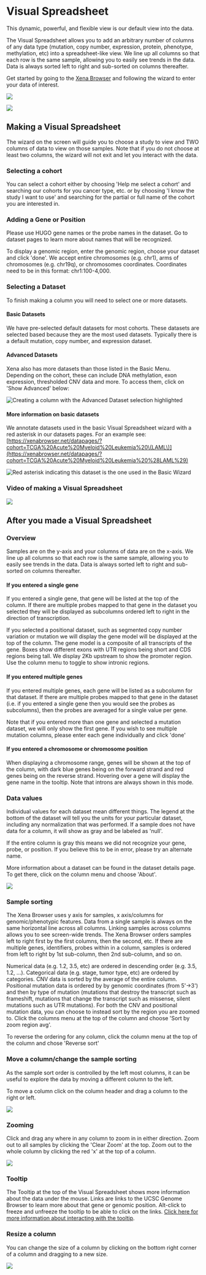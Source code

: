 # Visual Spreadsheet

This dynamic, powerful, and flexible view is our default view into the data.

The Visual Spreadsheet allows you to add an arbitrary number of columns of any data type \(mutation, copy number, expression, protein, phenotype, methylation, etc\) into a spreadsheet-like view. We line up all columns so that each row is the same sample, allowing you to easily see trends in the data. Data is always sorted left to right and sub-sorted on columns thereafter.

Get started by going to the [Xena Browser](https://xenabrowser.net/heatmap/) and following the wizard to enter your data of interest.

![](../../.gitbook/assets/screen-shot-2020-12-27-at-10.21.41-am.png)

![](../../.gitbook/assets/cbiit-may-2020.png)

## Making a Visual Spreadsheet

The wizard on the screen will guide you to choose a study to view and TWO columns of data to view on those samples. Note that if you do not choose at least two columns, the wizard will not exit and let you interact with the data.

### Selecting a cohort

You can select a cohort either by choosing 'Help me select a cohort' and searching our cohorts for you cancer type, etc. or by choosing 'I know the study I want to use' and searching for the partial or full name of the cohort you are interested in.

### Adding a Gene or Position

Please use HUGO gene names or the probe names in the dataset. Go to dataset pages to learn more about names that will be recognized.

To display a genomic region, enter the genomic region, choose your dataset and click 'done'. We accept entire chromosomes \(e.g. chr1\), arms of chromosomes \(e.g. chr19q\), or chromosomes coordinates. Coordinates need to be in this format: chr1:100-4,000. 

### Selecting a Dataset

To finish making a column you will need to select one or more datasets. 

#### Basic Datasets

We have pre-selected default datasets for most cohorts. These datasets are selected based because they are the most used datasets. Typically there is a default mutation, copy number, and expression dataset. 

#### Advanced Datasets

Xena also has more datasets than those listed in the Basic Menu. Depending on the cohort, these can include DNA methylation, exon expression, thresholded CNV data and more. To access them, click on 'Show Advanced' below:

![Creating a column with the Advanced Dataset selection highlighted](../../.gitbook/assets/advancedmenu.png)

#### **More information on basic datasets**

We annotate datasets used in the basic Visual Spreadsheet wizard with a red asterisk in our datasets pages. For an example see: [https://xenabrowser.net/datapages/?cohort=TCGA%20Acute%20Myeloid%20Leukemia%20\(LAML\)](https://xenabrowser.net/datapages/?cohort=TCGA%20Acute%20Myeloid%20Leukemia%20%28LAML%29)

![Red asterisk indicating this dataset is the one used in the Basic Wizard](../../.gitbook/assets/redasterisk.png)

### Video of making a Visual Spreadsheet

![](../../.gitbook/assets/basictutorialpart1a.gif)

## After you made a Visual Spreadsheet

### Overview

Samples are on the y-axis and your columns of data are on the x-axis. We line up all columns so that each row is the same sample, allowing you to easily see trends in the data. Data is always sorted left to right and sub-sorted on columns thereafter.

#### If you entered a single gene

If you entered a single gene, that gene will be listed at the top of the column. If there are multiple probes mapped to that gene in the dataset you selected they will be displayed as subcolumns ordered left to right in the direction of transcription.

If you selected a positional dataset, such as segmented copy number variation or mutation we will display the gene model will be displayed at the top of the column. The gene model is a composite of all transcripts of the gene. Boxes show different exons with UTR regions being short and CDS regions being tall. We display 2Kb upstream to show the promoter region. Use the column menu to toggle to show intronic regions.

#### If you entered multiple genes

If you entered multiple genes, each gene will be listed as a subcolumn for that dataset. If there are multiple probes mapped to that gene in the dataset \(i.e. if you entered a single gene then you would see the probes as subcolumns\), then the probes are averaged for a single value per gene. 

Note that if you entered more than one gene and selected a mutation dataset, we will only show the first gene. If you wish to see multiple mutation columns, please enter each gene individually and click 'done'

#### If you entered a chromosome or chromosome position

When displaying a chromosome range, genes will be shown at the top of the column, with dark blue genes being on the forward strand and red genes being on the reverse strand. Hovering over a gene will display the gene name in the tooltip. Note that introns are always shown in this mode.

### Data values

Individual values for each dataset mean different things. The legend at the bottom of the dataset will tell you the units for your particular dataset, including any normalization that was performed. If a sample does not have data for a column, it will show as gray and be labeled as 'null'.

If the entire column is gray this means we did not recognize your gene, probe, or position. If you believe this to be in error, please try an alternate name.

More information about a dataset can be found in the dataset details page. To get there, click on the column menu and choose 'About'.

![](../../.gitbook/assets/aboutmenu.gif)

### Sample sorting

The Xena Browser uses y axis for samples, x axis/columns for genomic/phenotypic features. Data from a single sample is always on the same horizontal line across all columns. Linking samples across columns allows you to see screen-wide trends. The Xena Browser orders samples left to right first by the first columns, then the second, etc. If there are multiple genes, identifiers, probes within in a column, samples is ordered from left to right by 1st sub-column, then 2nd sub-column, and so on. 

Numerical data \(e.g. 1.2, 3.5, etc\) are ordered in descending order \(e.g. 3.5, 1.2, ...\). Categorical data \(e.g. stage, tumor type, etc\) are ordered by categories. CNV data is sorted by the average of the entire column. Positional mutation data is ordered by by genomic coordinates \(from 5'-&gt;3'\) and then by type of mutation \(mutations that destroy the transcript such as frameshift, mutations that change the transcript such as missense, silent mutations such as UTR mutations\). For both the CNV and positional mutation data, you can choose to instead sort by the region you are zoomed to. Click the columns menu at the top of the column and choose  'Sort by zoom region avg'.

To reverse the ordering for any column, click the column menu at the top of the column and chose 'Reverse sort'

### Move a column/change the sample sorting

As the sample sort order is controlled by the left most columns, it can be useful to explore the data by moving a different column to the left. 

To move a column click on the column header and drag a column to the right or left.

![](../../.gitbook/assets/basictutorialpart1ba.gif)

### Zooming

Click and drag any where in any column to zoom in in either direction. Zoom out to all samples by clicking the 'Clear Zoom' at the top. Zoom out to the whole column by clicking the red 'x' at the top of a column.

![](../../.gitbook/assets/basictutorialpart1bc.gif)

### Tooltip

The Tooltip at the top of the Visual Spreadsheet shows more information about the data under the mouse. Links are links to the UCSC Genome Browser to learn more about that gene or genomic position. Alt-click to freeze and unfreeze the tooltip to be able to click on the links. [Click here for more information about interacting with the tooltip](../../how-do-i/freeze-and-un-freeze-tooltip.md).

### Resize a column

You can change the size of a column by clicking on the bottom right corner of a column and dragging to a new size.

![](../../.gitbook/assets/basictutorialpart1bb.gif)

